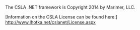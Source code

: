 The CSLA .NET framework is Copyright 2014 by Marimer, LLC. 

[Information on the CSLA License can be found here:]
http://www.lhotka.net/cslanet/License.aspx